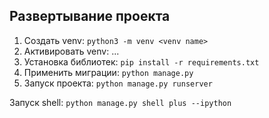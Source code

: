 ## Развертывание проекта

1. Создать venv: `python3 -m venv <venv name>`
2. Активировать venv: ...
3. Установка библиотек: `pip install -r requirements.txt`
4. Применить миграции: `python manage.py`
5. Запуск проекта: `python manage.py runserver`

Запуск shell: `python manage.py shell plus --ipython`
